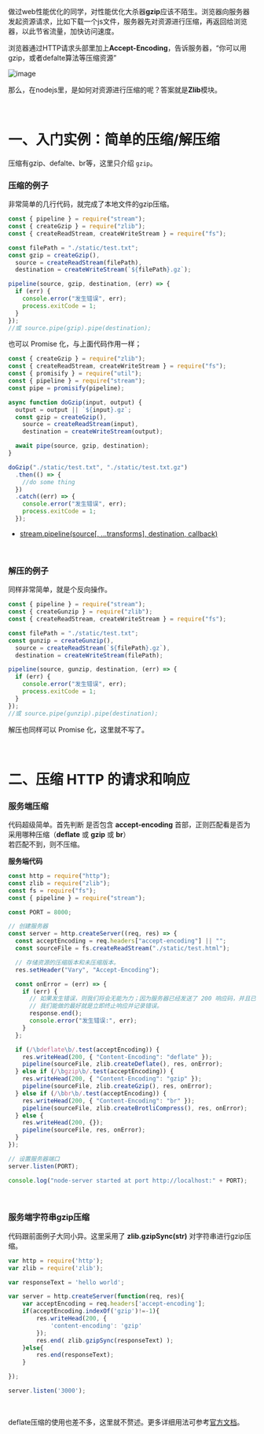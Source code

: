 做过web性能优化的同学，对性能优化大杀器**gzip**应该不陌生。浏览器向服务器发起资源请求，比如下载一个js文件，服务器先对资源进行压缩，再返回给浏览器，以此节省流量，加快访问速度。

浏览器通过HTTP请求头部里加上**Accept-Encoding**，告诉服务器，“你可以用gzip，或者defalte算法等压缩资源”

![image](https://user-images.githubusercontent.com/74364990/112713599-fb1a8500-8f10-11eb-9f86-338dc3891843.png)


那么，在nodejs里，是如何对资源进行压缩的呢？答案就是**Zlib**模块。

<br>

# 一、入门实例：简单的压缩/解压缩

压缩有gzip、defalte、br等，这里只介绍 `gzip`。


### 压缩的例子

非常简单的几行代码，就完成了本地文件的gzip压缩。

```javascript
const { pipeline } = require("stream");
const { createGzip } = require("zlib");
const { createReadStream, createWriteStream } = require("fs");

const filePath = "./static/test.txt";
const gzip = createGzip(),
  source = createReadStream(filePath),
  destination = createWriteStream(`${filePath}.gz`);

pipeline(source, gzip, destination, (err) => {
  if (err) {
    console.error("发生错误", err);
    process.exitCode = 1;
  }
});
//或 source.pipe(gzip).pipe(destination);
```
也可以 Promise 化，与上面代码作用一样；
```js
const { createGzip } = require("zlib");
const { createReadStream, createWriteStream } = require("fs");
const { promisify } = require("util");
const { pipeline } = require("stream");
const pipe = promisify(pipeline);

async function doGzip(input, output) {
  output = output || `${input}.gz`; 
  const gzip = createGzip(),
    source = createReadStream(input),
    destination = createWriteStream(output);

  await pipe(source, gzip, destination);
}

doGzip("./static/test.txt", "./static/test.txt.gz")
  .then(() => {
    //do some thing
  })
  .catch((err) => {
    console.error("发生错误", err);
    process.exitCode = 1;
  });
```
- [stream.pipeline(source[, ...transforms], destination, callback)](http://nodejs.cn/api/stream.html#stream_stream_pipeline_source_transforms_destination_callback)

<br>

### 解压的例子

同样非常简单，就是个反向操作。

```javascript
const { pipeline } = require("stream");
const { createGunzip } = require("zlib");
const { createReadStream, createWriteStream } = require("fs");

const filePath = "./static/test.txt";
const gunzip = createGunzip(),
  source = createReadStream(`${filePath}.gz`),
  destination = createWriteStream(filePath);

pipeline(source, gunzip, destination, (err) => {
  if (err) {
    console.error("发生错误", err);
    process.exitCode = 1;
  }
});
//或 source.pipe(gunzip).pipe(destination);
```
解压也同样可以 Promise 化，这里就不写了。

<br>

# 二、压缩 HTTP 的请求和响应

### 服务端压缩

代码超级简单。首先判断 是否包含 **accept-encoding** 首部，正则匹配看是否为采用哪种压缩（**deflate** 或 **gzip** 或 **br**）<br>
若匹配不到，则不压缩。

**服务端代码**
```javascript
const http = require("http");
const zlib = require("zlib");
const fs = require("fs");
const { pipeline } = require("stream");

const PORT = 8000;

// 创建服务器
const server = http.createServer((req, res) => {
  const acceptEncoding = req.headers["accept-encoding"] || "";
  const sourceFile = fs.createReadStream("./static/test.html");

  // 存储资源的压缩版本和未压缩版本。
  res.setHeader("Vary", "Accept-Encoding");

  const onError = (err) => {
    if (err) {
      // 如果发生错误，则我们将会无能为力；因为服务器已经发送了 200 响应码，并且已经向客户端发送了一些数据。
      // 我们能做的最好就是立即终止响应并记录错误。
      response.end();
      console.error("发生错误:", err);
    }
  };

  if (/\bdeflate\b/.test(acceptEncoding)) {
    res.writeHead(200, { "Content-Encoding": "deflate" });
    pipeline(sourceFile, zlib.createDeflate(), res, onError);
  } else if (/\bgzip\b/.test(acceptEncoding)) {
    res.writeHead(200, { "Content-Encoding": "gzip" });
    pipeline(sourceFile, zlib.createGzip(), res, onError);
  } else if (/\bbr\b/.test(acceptEncoding)) {
    res.writeHead(200, { "Content-Encoding": "br" });
    pipeline(sourceFile, zlib.createBrotliCompress(), res, onError);
  } else {
    res.writeHead(200, {});
    pipeline(sourceFile, res, onError);
  }
});

// 设置服务器端口
server.listen(PORT);

console.log("node-server started at port http://localhost:" + PORT);
```

<br>

### 服务端字符串gzip压缩

代码跟前面例子大同小异。这里采用了 **zlib.gzipSync(str)** 对字符串进行gzip压缩。

```javascript
var http = require('http');
var zlib = require('zlib');

var responseText = 'hello world';

var server = http.createServer(function(req, res){
    var acceptEncoding = req.headers['accept-encoding'];
    if(acceptEncoding.indexOf('gzip')!=-1){
        res.writeHead(200, {
            'content-encoding': 'gzip'
        });
        res.end( zlib.gzipSync(responseText) );
    }else{
        res.end(responseText);
    }

});

server.listen('3000');
```

<br>

deflate压缩的使用也差不多，这里就不赘述。更多详细用法可参考[官方文档](https://nodejs.org/api/zlib.html#zlib_class_options)。
